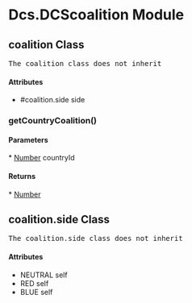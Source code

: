# Dcs.DCScoalition Module


## coalition Class
<pre>
The coalition class does not inherit
</pre>
<h4> Attributes </h4>

* #coalition.side side


### getCountryCoalition()

<h4> Parameters </h4>
* <u>Number</u> countryId

<h4> Returns </h4>
* <u>Number</u> 


## coalition.side Class
<pre>
The coalition.side class does not inherit
</pre>
<h4> Attributes </h4>

* NEUTRAL self
* RED self
* BLUE self


